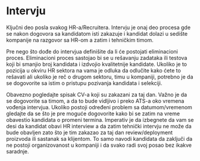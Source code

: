 # Intervju

Ključni deo posla svakog HR-a/Recruitera. Intervju je onaj deo procesa gde se nakon dogovora sa kandidatom isti zakazuje i kandidat dolazi u sedište kompanije na razgovor sa HR-om a zatim i tehničkim timom.

Pre nego što dođe do intervjua definišite da li će postojati eliminacioni proces. Eliminacioni proces sastojao bi se u rešavanju zadataka ili testova koji bi smanjio broj kandidata i izdvojio kvalitetnije kandidate. Ukoliko je to pozicija u okviru HR sektora na vama je odluka da odlučite kako ćete to rešavati ali ukoliko je reč o drugom sektoru, timu u kompaniji, potrebno je da se dogovorite sa istim o pristupu pozivanja kandidata i selekciji. 

Obavezno pogledajte spisak CV-a koji su zakazani za taj dan. Važno je da se dogovorite sa timom, a da to bude vidljivo i preko ATS-a oko vremena vođenja intervjua. Ukoliko postoji određeni problem sa datumom/vremenom gledajte da se što je pre moguće dogovorite kako bi se zatim na vreme obavestio kandidata o promeni termina. Imperativ je da izbegnete da vam se desi da kandidat obavi HR interview a da zatim tehnički intervju ne može da bude obavljen zato što je tim zakazao za taj dan review/deployment proizvoda ili sastanak sa klijentom. To samo navodi kandidata da zaključi da ne postoji organizovanost u kompaniji i da svako radi svoj posao bez ikakve saradnje. 

